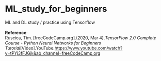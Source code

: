 # ML_study_for_beginners
ML and DL study / practice using Tensorflow<br>
<br>
**Reference**:<br>
Ruscica, Tim. [freeCodeCamp.org].(2020, Mar 4).*TensorFlow 2.0 Complete Course - Python Neural Networks for Beginners Tutorial*[Video].YouTube.https://www.youtube.com/watch?v=tPYj3fFJGjk&ab_channel=freeCodeCamp.org

